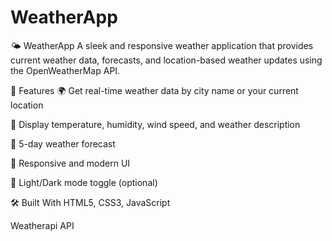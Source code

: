 # WeatherApp
🌤️ WeatherApp
A sleek and responsive weather application that provides current weather data, forecasts, and location-based weather updates using the OpenWeatherMap API.


🚀 Features
🌍 Get real-time weather data by city name or your current location

🧭 Display temperature, humidity, wind speed, and weather description

📅 5-day weather forecast

🎨 Responsive and modern UI

🌙 Light/Dark mode toggle (optional)

🛠️ Built With
HTML5, CSS3, JavaScript

Weatherapi API
